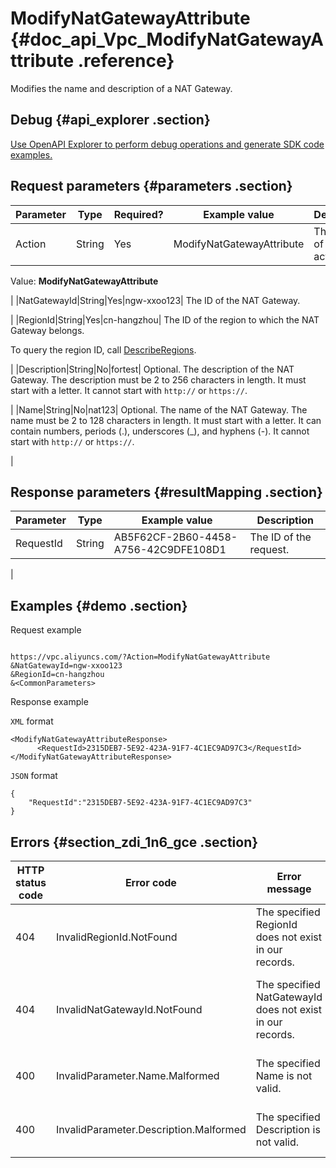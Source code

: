 # ModifyNatGatewayAttribute {#doc_api_Vpc_ModifyNatGatewayAttribute .reference}

Modifies the name and description of a NAT Gateway.

## Debug {#api_explorer .section}

[Use OpenAPI Explorer to perform debug operations and generate SDK code examples.](https://api.aliyun.com/#product=Vpc&api=ModifyNatGatewayAttribute&type=RPC&version=2016-04-28)

## Request parameters {#parameters .section}

|Parameter|Type|Required?|Example value|Description|
|---------|----|---------|-------------|-----------|
|Action|String|Yes|ModifyNatGatewayAttribute| The name of this action.

 Value: **ModifyNatGatewayAttribute**

 |
|NatGatewayId|String|Yes|ngw-xxoo123| The ID of the NAT Gateway.

 |
|RegionId|String|Yes|cn-hangzhou| The ID of the region to which the NAT Gateway belongs.

 To query the region ID, call [DescribeRegions](~~36063~~).

 |
|Description|String|No|fortest| Optional. The description of the NAT Gateway. The description must be 2 to 256 characters in length. It must start with a letter. It cannot start with `http://` or `https://`.

 |
|Name|String|No|nat123| Optional. The name of the NAT Gateway. The name must be 2 to 128 characters in length. It must start with a letter. It can contain numbers, periods \(.\), underscores \(\_\), and hyphens \(-\). It cannot start with `http://` or `https://`.

 |

## Response parameters {#resultMapping .section}

|Parameter|Type|Example value|Description|
|---------|----|-------------|-----------|
|RequestId|String|AB5F62CF-2B60-4458-A756-42C9DFE108D1| The ID of the request.

 |

## Examples {#demo .section}

Request example

``` {#request_demo}

https://vpc.aliyuncs.com/?Action=ModifyNatGatewayAttribute
&NatGatewayId=ngw-xxoo123
&RegionId=cn-hangzhou
&<CommonParameters>

```

Response example

`XML` format

``` {#xml_return_success_demo}
<ModifyNatGatewayAttributeResponse>
	  <RequestId>2315DEB7-5E92-423A-91F7-4C1EC9AD97C3</RequestId>
</ModifyNatGatewayAttributeResponse>
```

`JSON` format

``` {#json_return_success_demo}
{
	"RequestId":"2315DEB7-5E92-423A-91F7-4C1EC9AD97C3"
}
```

## Errors {#section_zdi_1n6_gce .section}

|HTTP status code|Error code|Error message|Description|
|----------------|----------|-------------|-----------|
|404|InvalidRegionId.NotFound|The specified RegionId does not exist in our records.|The specified region ID does not exist.|
|404|InvalidNatGatewayId.NotFound|The specified NatGatewayId does not exist in our records.|The specified NAT Gateway ID does not exist.|
|400|InvalidParameter.Name.Malformed|The specified Name is not valid.|The specified name is invalid.|
|400|InvalidParameter.Description.Malformed|The specified Description is not valid.|The specified description is invalid.|

